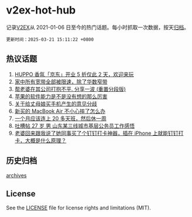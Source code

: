 # v2ex-hot-hub

 记录[V2EX](https://www.v2ex.com/)从 2021-01-06 日至今的热门话题。每小时抓取一次数据，按天[归档](archives)。

`更新时间：2025-03-21 15:11:22 +0800`

## 热议话题

1. [HUPPO 香氛「京东」开业 5 折仅此 2 天，欢迎来玩](https://www.v2ex.com/t/1120011)
1. [家中所有宽带全部被限速，除了华数窄带](https://www.v2ex.com/t/1119909)
1. [帮老婆在其公司打抱不平. 分享一波 (重置分段版)](https://www.v2ex.com/t/1119996)
1. [苹果的软件能力是不是没有想的那么厉害](https://www.v2ex.com/t/1120021)
1. [关于给丈母娘买手机产生的意见分歧](https://www.v2ex.com/t/1120068)
1. [新买的 MacBook Air 不小心摔了怎么办](https://www.v2ex.com/t/1119987)
1. [一个月应该连上 20 多天班，然后休一周](https://www.v2ex.com/t/1120103)
1. [吐槽帖 27 岁 男 山东某三线城市基层公务员工作感悟](https://www.v2ex.com/t/1119891)
1. [老婆回来跟我说了她同事买了个钉钉打卡神器，插在 iPhone 上就能钉钉打卡，大概是什么原理？](https://www.v2ex.com/t/1120016)

## 历史归档

[archives](archives)

## License

See the [LICENSE](LICENSE) file for license rights and limitations (MIT).
